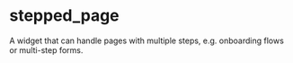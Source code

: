 # stepped_page

A widget that can handle pages with multiple steps, e.g. onboarding flows or multi-step forms.